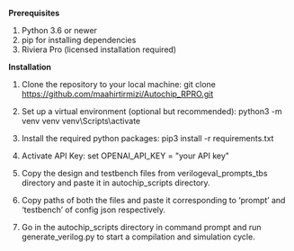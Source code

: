 **Prerequisites** 
1)	Python 3.6 or newer 
2)	pip for installing dependencies 
3)	Riviera Pro (licensed installation required)  
 
**Installation** 

1) Clone the repository to your local machine:
   git clone https://github.com/maahirtirmizi/Autochip_RPRO.git
   

2)	Set up a virtual environment (optional but recommended): 
  python3 -m venv venv
 venv\Scripts\activate 
 

3)	Install the required python packages: 
pip3 install -r requirements.txt 
 
 
4)	Activate API Key: 
 set OPENAI_API_KEY = "your API key"

  
5)	Copy the design and testbench files from verilogeval_prompts_tbs directory and paste it in autochip_scripts directory.
     
  
6)	Copy paths of both the files and paste it corresponding to ‘prompt’ and ‘testbench’ of config json respectively.  
 
 
7)	Go in the autochip_scripts directory in command prompt and run generate_verilog.py to start a compilation and simulation cycle.  
  
 
 
 
 
 
 
